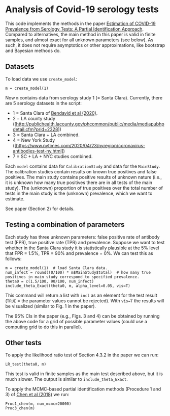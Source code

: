 # Analysis of Covid-19 serology tests

This code implements the methods in the paper 
[Estimation of COVID-19 Prevalence from Serology Tests: A Partial Identification Approach](https://papers.ssrn.com/sol3/Papers.cfm?abstract_id=3587738).
Compared to alternatives, the main method in this paper is valid in finite samples, and almost exact for all unknown parameters (see below).
As such, it does not require asymptotics or other approximations, like bootstrap and Bayesian methods do.

## Datasets

To load data we use `create_model`:

    m = create_model(1) 

Now `m` contains data from serology study 1 (= Santa Clara). Currently, there are 5 serology datasets in the script:
 * 1 = Santa Clara of [Bendavid et al (2020)](https://www.medrxiv.org/content/10.1101/2020.04.14.20062463v2).
 * 2 = LA county study ([http://publichealth.lacounty.gov/phcommon/public/media/mediapubhpdetail.cfm?prid=2328])
 * 3 = Santa Clara + LA combined.
 * 4 = New York Study ([https://www.nytimes.com/2020/04/23/nyregion/coronavirus-antibodies-test-ny.html])
 * 7 = SC + LA + NYC studies combined.

Each `model` contains data for `CalibrationStudy` and data for the `MainStudy`. The calibration studies contain results on known true positives and false positives.
The main study contains positive results of unknown nature (i.e., it is unknown how many true positives there are in all tests of the main study). The (unknown) proportion of true positives over the total number of tests in the main study is the (unknown) prevalence, which we want to estimate.

See paper (Section 2) for details.

## Testing a combination of parameters

Each study has three unknown parameters: false positive rate of antibody test (FPR), true positive rate (TPR) and prevalence.
Suppose we want to test whether in the Santa Clara study it is statistically plausible at the 5% level that 
FPR = 1.5%, TPR = 90% and prevalence = 0%. We can test this as follows:

    m = create_model(1)  # load Santa Clara data.
    num_infect = round((0/100) * m$MainStudy$total)  # how many true positives in main study correspond to specified prevalence. 
    theta0 = c(1.5/100, 90/100, num_infect)
    include_theta_Exact(theta0, m, alpha_level=0.05, vis=T)
    
This command will return a list with `incl` as an element for the test result (`TRUE` = the parameter values cannot be rejected).
With `vis=T` the results will be visualized (similar to Fig. 1 in the paper).

The 95% CIs in the paper (e.g., Figs. 3 and 4) can be obtained by running the above code for a grid of possible parameter values (could use a computing grid to do this in parallel).

## Other tests
To apply the likelihood ratio test of Section 4.3.2 in the paper we can run:

    LR_test(theta0, m)

This test is valid in finite samples as the main test described above, but it is much slower. The output is similar to `include_theta_Exact`.

To apply the MCMC-based partial identification methods (Procedure 1 and 3) of [Chen et al (2018)](https://onlinelibrary.wiley.com/doi/abs/10.3982/ECTA14525) we run:

    Proc1_chen(m, num_mcmc=20000)
    Proc3_chen(m)


